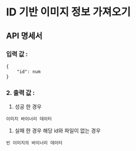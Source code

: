 # ID 기반 이미지 정보 가져오기

## API 명세서 
### 입력 값 :
```
{
    "id": num
}
```
### 2. 출력 값 :
   1. 성공 한 경우
```
이미지 바이너리 데이터
```
   1. 실패 한 경우 해당 id와 파일이 없는 경우
```
빈 이미지의 바이너리 데이터
```